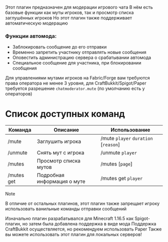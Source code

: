 Этот плагин предназначен для модерации игрового чата
В нём есть базовые функции как муты игроков, так и просмотр списка заглушённых игроков
Но этот плагин также поддерживает автоматическую модерацию
### Функции автомода:
- Заблокировать сообщение до его отправки
- Временно запретить участнику отправлять новые сообщения
- Оповестить администрацию сервера о срабатывании автомода
- Специальное сообщение для участника, при блокировании сообщения

Для управлениями мутами игроков на Fabric/Forge вам требуются права оператора не менее 3 уровня, для CraftBukkit/Spigot/Paper требуется разрешение `chatmoderator.mute` (по умолчанию есть у операторов)
# Список доступных команд
| Команда    | Описание                    | Использование                        |
|------------|-----------------------------|--------------------------------------|
| /mute      | Заглушить игрока            | /mute `player` `duration` [`reason`] |
| /unmute    | Снять мут с игрока          | /unmute `player`                     |
| /mutes     | Просмотр списка мутов       | /mutes [`page`]                      |
| /mutes get | Подробная информация о муте | /mutes get `player`                  |

> [!NOTE]
> В отличие от остальных плагинов, этот плагин также запрещает игроку использовать ванильные команды отправки сообщений

Изначально плагин разрабатывался для Minecraft 1.16.5 как Spigot-плагин, но затем была добавлена поддержка в виде мода
Поддержка CraftBukkit осуществляется, но рекомендуем использовать Paper
Также вы можете использовать этот плагин для локальных серверов!
